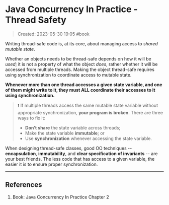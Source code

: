 # Java Concurrency In Practice - Thread Safety
> Created: 2023-05-30 19:05
> #book 

Writing thread-safe code is, at its core, about managing access to *shared mutable state*.

Whether an objects needs to be thread-safe depends on how it will be _used_; it is not a property of what the object _does_, rather whether it will be accessed from multiple threads. Making the object thread-safe requires using synchronization to coordinate access to mutable state.

**Whenever more than one thread accesses a given state variable, and one of them might write to it, they must ALL coordinate their accesses to it using synchronization.**

> ❗ If multiple threads access the same mutable state variable without appropriate synchronization, **your program is broken**. There are three ways to fix it:
> 
> + **Don’t share** the state variable across threads;
> + Make the state variable **immutable**; or
> + Use **synchronization** whenever accessing the state variable.

When designing thread-safe classes, good OO techniques -- **encapsulation**, **immutability**, and **clear specification of invariants** -- are your best friends. The less code that has access to a given variable, the easier it is to ensure proper synchronization.



----

## References
1. Book: Java Concurrency In Practice Chapter 2